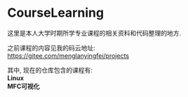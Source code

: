 # CourseLearning
这里是本人大学时期所学专业课程的相关资料和代码整理的地方.
<br>

之前课程的内容见我的码云地址:
<br>
https://gitee.com/menglanyingfei/projects

其中, 现在的仓库包含的课程有:<br>
**Linux**<br>
**MFC可视化**<br>
